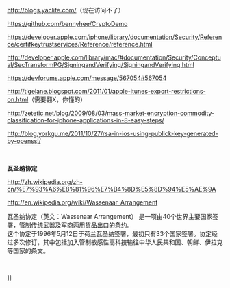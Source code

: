 <p><a href="http://blogs.yaclife.com/" target="_blank">http://blogs.yaclife.com/</a>（现在访问不了）</p>
<p><a href="https://github.com/bennyhee/CryptoDemo" target="_blank">https://github.com/bennyhee/CryptoDemo</a></p>
<p><a href="https://developer.apple.com/iphone/library/documentation/Security/Reference/certifkeytrustservices/Reference/reference.html" target="_blank">https://developer.apple.com/iphone/library/documentation/Security/Reference/certifkeytrustservices/Reference/reference.html</a></p>
<p><a href="http://developer.apple.com/library/mac/#documentation/Security/Conceptual/SecTransformPG/SigningandVerifying/SigningandVerifying.html" target="_blank">http://developer.apple.com/library/mac/#documentation/Security/Conceptual/SecTransformPG/SigningandVerifying/SigningandVerifying.html</a></p>
<p><a href="https://devforums.apple.com/message/567054#567054" target="_blank">https://devforums.apple.com/message/567054#567054</a></p>
<p><a href="http://tigelane.blogspot.com/2011/01/apple-itunes-export-restrictions-on.html" target="_blank">http://tigelane.blogspot.com/2011/01/apple-itunes-export-restrictions-on.html</a>（需要翻X，你懂的）</p>
<p><a href="http://zetetic.net/blog/2009/08/03/mass-market-encryption-commodity-classification-for-iphone-applications-in-8-easy-steps/" target="_blank">http://zetetic.net/blog/2009/08/03/mass-market-encryption-commodity-classification-for-iphone-applications-in-8-easy-steps/</a></p>
<p><a href="http://blog.yorkgu.me/2011/10/27/rsa-in-ios-using-publick-key-generated-by-openssl/" target="_blank">http://blog.yorkgu.me/2011/10/27/rsa-in-ios-using-publick-key-generated-by-openssl/</a></p>
<p>&nbsp;</p>
<p><strong>瓦圣纳协定</strong></p>
<p><a href="http://zh.wikipedia.org/zh-cn/%E7%93%A6%E8%81%96%E7%B4%8D%E5%8D%94%E5%AE%9A" target="_blank">http://zh.wikipedia.org/zh-cn/%E7%93%A6%E8%81%96%E7%B4%8D%E5%8D%94%E5%AE%9A</a></p>
<p><a href="http://en.wikipedia.org/wiki/Wassenaar_Arrangement" target="_blank">http://en.wikipedia.org/wiki/Wassenaar_Arrangement</a></p>
<p>瓦圣纳协定（英文：Wassenaar Arrangement） 是一项由40个世界主要国家签署，管制传统武器及军商两用货品出口的条约。<br />这个协定于1996年5月12日于荷兰瓦圣纳签署，最初只有33个国家签署。协定经过多次修订，其中包括加入管制敏感性高科技输往中华人民共和国、朝鲜、伊拉克等国家的条文。</p>
<p>&nbsp;</p>]]